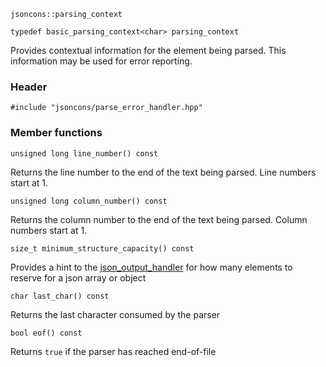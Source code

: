     jsoncons::parsing_context

    typedef basic_parsing_context<char> parsing_context

Provides contextual information for the element being parsed. This information may be used for error reporting.

### Header

    #include "jsoncons/parse_error_handler.hpp"

### Member functions

    unsigned long line_number() const
Returns the line number to the end of the text being parsed.
Line numbers start at 1.

    unsigned long column_number() const 
Returns the column number to the end of the text being parsed.
Column numbers start at 1.

    size_t minimum_structure_capacity() const 
Provides a hint to the [json_output_handler](json_output_handler) for how many elements to reserve for a json array or object

    char last_char() const 
Returns the last character consumed by the parser
 
    bool eof() const
Returns `true` if the parser has reached end-of-file     


